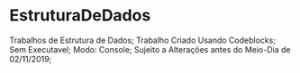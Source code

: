 # EstruturaDeDados
Trabalhos de Estrutura de Dados;
Trabalho Criado Usando Codeblocks;
Sem Executavel;
Modo: Console;
Sujeito a Alterações antes  do Meio-Dia de 02/11/2019;
